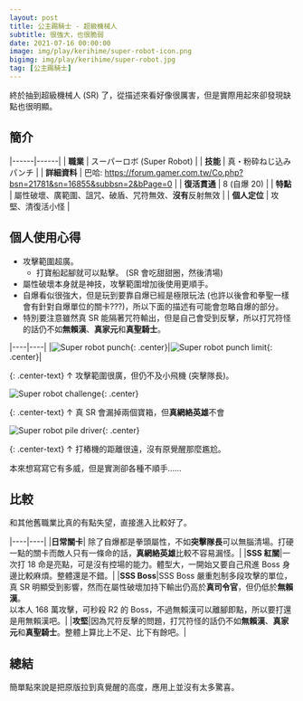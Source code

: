```yaml
---
layout: post
title: 公主踢騎士 - 超級機械人
subtitle: 很強大，也很脆弱
date: 2021-07-16 00:00:00
image: img/play/kerihime/super-robot-icon.png
bigimg: img/play/kerihime/super-robot.jpg
tag: [公主踢騎士]
---
```


終於抽到超級機械人 (SR) 了，從描述來看好像很厲害，但是實際用起來卻發現缺點也很明顯。

## 簡介

|------|------|
| **職業** | スーパーロボ (Super Robot) |
| **技能** | 真・粉砕ねじ込みパンチ |
| **詳細資料** | 巴哈: <https://forum.gamer.com.tw/Co.php?bsn=21781&sn=16855&subbsn=2&bPage=0> |
| **復活貫通** | 8 (自爆 20) |
| **特點** | 屬性破壞、廣範圍、詛咒、破盾、咒符無效、<span class="red">**沒有**反射無效</span> |
| **個人定位** | 攻堅、清復活小怪 |

## 個人使用心得

- 攻擊範圍超廣。
  - 打寶船起腳就可以點擊。 (SR 會吃甜甜圈，然後清場)
- 屬性破壞本身就是神技，攻擊範圍增加後使用更順手。
- 自爆看似很強大，但是玩到要靠自爆已經是極限玩法 (也許以後會和拳聖一樣會有針對自爆單位的關卡???)，所以下面的描述有可能會忽略自爆的部分。
- 特別要注意雖然真 SR 能隔著咒符輸出，但是自己會受到反擊，所以打咒符怪的話仍不如**無賴漢**、**真家元**和**真聖騎士**。

|----|----|
|![Super robot punch](../img/play/kerihime/super-robot.jpg){: .center}|![Super robot punch limit](../img/play/kerihime/super-robot-limit.jpg){: .center}|

{: .center-text}
↑ 攻擊範圍很廣，但仍不及小飛機 (突擊隊長)。

![Super robot challenge](../img/play/kerihime/super-robot-challenge.jpg){: .center}

{: .center-text}
↑ 真 SR 會漏掉兩個寶箱，但**真網絡英雄**不會

![Super robot pile driver](../img/play/kerihime/super-robot-pile-driver.jpg){: .center}

{: .center-text}
↑ 打樁機的距離很遠，沒有原覺醒那麼尷尬。

本來想寫寫它有多威，但是實測卻各種不順手……

## 比較

和其他舊職業比真的有點失望，直接進入比較好了。

|----|----|
|**日常關卡**| 除了自爆都是拳頭屬性，不如**突擊隊長**可以無腦清場。打硬一點的關卡而敵人只有一條命的話，**真網絡英雄**比較不容易漏怪。|
|**SSS 紅關**|一次打 18 命是亮點，可是沒有控場的能力。體型大，一開始又要自己飛進 Boss 身邊比較麻煩。整體還是不錯。|
|**SSS Boss**|SSS Boss 嚴重剋制多段攻擊的單位，真 SR 明顯受到影響，然而在屬性破壞加持下輸出仍高於**真司令官**，但仍低於**無賴漢**。<br>以本人 168 萬攻擊，可秒殺 R2 的 Boss，不過無賴漢可以離腳即點，所以要打還是用無賴漢吧。|
|**攻堅**|因為咒符反擊的問題，打咒符怪的話仍不如**無賴漢**、**真家元**和**真聖騎士**。整體上算比上不足、比下有餘吧。|

## 總結

簡單點來說是把原版拉到真覺醒的高度，應用上並沒有太多驚喜。
